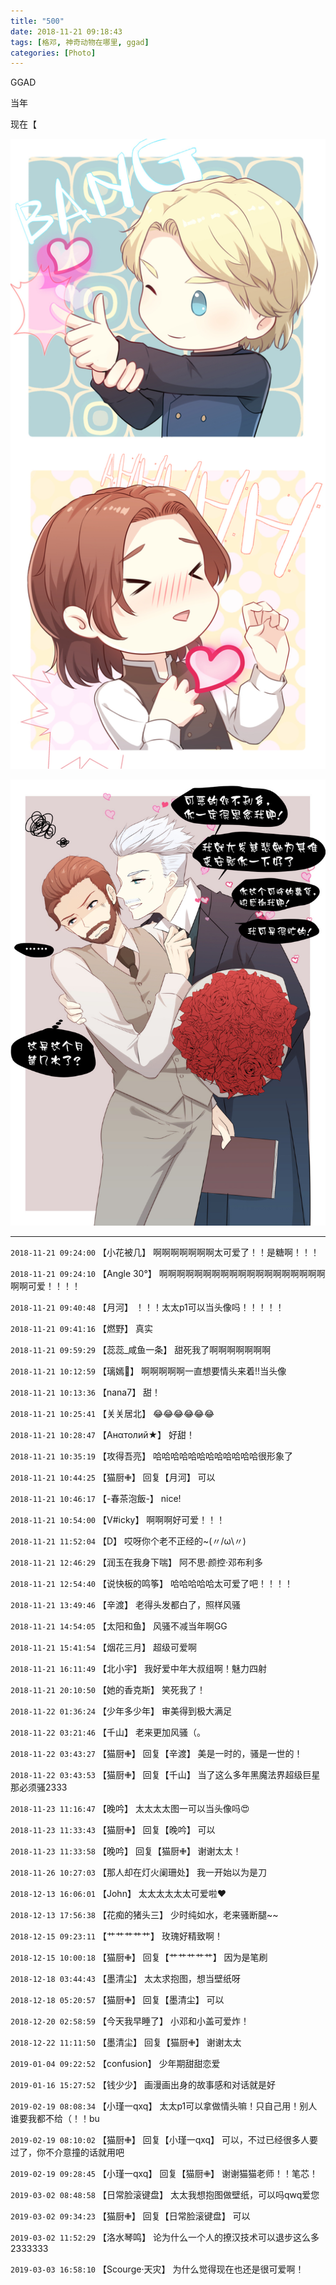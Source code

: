 ```yaml
---
title: "500"
date: 2018-11-21 09:18:43
tags: [格邓, 神奇动物在哪里, ggad]
categories: [Photo]
---
```


<p>GGAD</p> 
<p>当年</p> 
<p>现在【</p>

![](https://raw.githubusercontent.com/alicewish/meowchain247/master/img_cVZNdzJtQk9JV2RXalZNK1MrSFREWm56UFFCVUhISVZSbVpNZmtFWE8zSisrOUNiTDQ1d3lRPT0.jpg)

![](https://raw.githubusercontent.com/alicewish/meowchain247/master/img_cVZNdzJtQk9JV2RXalZNK1MrSFREWWtwZUtKUEF3OUZIbzhudzEyUUJlYm1nZWcrQmtLU0JBPT0.jpg)

---

`2018-11-21 09:24:00` 【小花被几】 啊啊啊啊啊啊啊太可爱了！！是糖啊！！！

`2018-11-21 09:24:10` 【Angle 30°】 啊啊啊啊啊啊啊啊啊啊啊啊啊啊啊啊啊啊啊啊啊可爱！！！！

`2018-11-21 09:40:48` 【月河】 ！！！太太p1可以当头像吗！！！！！

`2018-11-21 09:41:16` 【燃野】 真实

`2018-11-21 09:59:29` 【蕊蕊\_咸鱼一条】 甜死我了啊啊啊啊啊啊啊

`2018-11-21 10:12:59` 【璃嫣🔨】 啊啊啊啊啊一直想要情头来着!!当头像

`2018-11-21 10:13:36` 【nana7】 甜！

`2018-11-21 10:25:41` 【关关居北】 😂😂😂😂😂😂

`2018-11-21 10:28:47` 【Αнαтолий★】 好甜！

`2018-11-21 10:35:19` 【攻得吾亮】 哈哈哈哈哈哈哈哈哈哈哈哈很形象了

`2018-11-21 10:44:25` 【猫厨✙】 回复【月河】 可以

`2018-11-21 10:46:17` 【-春茶泡飯-】 nice!

`2018-11-21 10:54:00` 【V#icky】 啊啊啊好可爱！！！

`2018-11-21 11:52:04` 【D】 哎呀你个老不正经的~(〃/ω\〃)

`2018-11-21 12:46:29` 【润玉在我身下喘】 阿不思·颜控·邓布利多

`2018-11-21 12:54:40` 【说快板的鸣筝】 哈哈哈哈哈太可爱了吧！！！！

`2018-11-21 13:49:46` 【辛渡】 老得头发都白了，照样风骚

`2018-11-21 14:54:05` 【太阳和鱼】 风骚不减当年啊GG

`2018-11-21 15:41:54` 【烟花三月】 超级可爱啊

`2018-11-21 16:11:49` 【北小宇】 我好爱中年大叔组啊！魅力四射

`2018-11-21 20:10:50` 【她的香克斯】 笑死我了！

`2018-11-22 01:36:24` 【少年多少年】 审美得到极大满足

`2018-11-22 03:21:46` 【千山】 老来更加风骚（。

`2018-11-22 03:43:27` 【猫厨✙】 回复【辛渡】 美是一时的，骚是一世的！

`2018-11-22 03:43:53` 【猫厨✙】 回复【千山】 当了这么多年黑魔法界超级巨星那必须骚2333

`2018-11-23 11:16:47` 【晚吟】 太太太太图一可以当头像吗😍

`2018-11-23 11:33:43` 【猫厨✙】 回复【晚吟】 可以

`2018-11-23 11:33:58` 【晚吟】 回复【猫厨✙】 谢谢太太！

`2018-11-26 10:27:03` 【那人却在灯火阑珊处】 我一开始以为是刀

`2018-12-13 16:06:01` 【John】 太太太太太太可爱啦❤

`2018-12-13 17:56:38` 【花痴的猪头三】 少时纯如水，老来骚断腿~~

`2018-12-15 09:23:11` 【艹艹艹艹艹】 玫瑰好精致啊！

`2018-12-15 10:00:18` 【猫厨✙】 回复【艹艹艹艹艹】 因为是笔刷

`2018-12-18 03:44:43` 【墨清尘】 太太求抱图，想当壁纸呀

`2018-12-18 05:20:57` 【猫厨✙】 回复【墨清尘】 可以 

`2018-12-20 02:58:59` 【今天我早睡了】 小邓和小盖可爱炸！

`2018-12-22 11:11:50` 【墨清尘】 回复【猫厨✙】 谢谢太太

`2019-01-04 09:22:52` 【confusion】 少年期甜甜恋爱

`2019-01-16 15:27:52` 【钱少少】 画漫画出身的故事感和对话就是好

`2019-02-19 08:08:34` 【小瑾一qxq】 太太p1可以拿做情头嘛！只自己用！别人谁要我都不给（！！bu

`2019-02-19 08:10:02` 【猫厨✙】 回复【小瑾一qxq】 可以，不过已经很多人要过了，你不介意撞的话就用吧

`2019-02-19 09:28:45` 【小瑾一qxq】 回复【猫厨✙】 谢谢猫猫老师！！笔芯！

`2019-03-02 08:48:58` 【日常脸滚键盘】 太太我想抱图做壁纸，可以吗qwq爱您

`2019-03-02 09:34:23` 【猫厨✙】 回复【日常脸滚键盘】 可以

`2019-03-02 11:52:29` 【洛水琴鸣】 论为什么一个人的撩汉技术可以退步这么多2333333

`2019-03-03 16:58:10` 【Scourge·天灾】 为什么觉得现在也还是很可爱啊！
